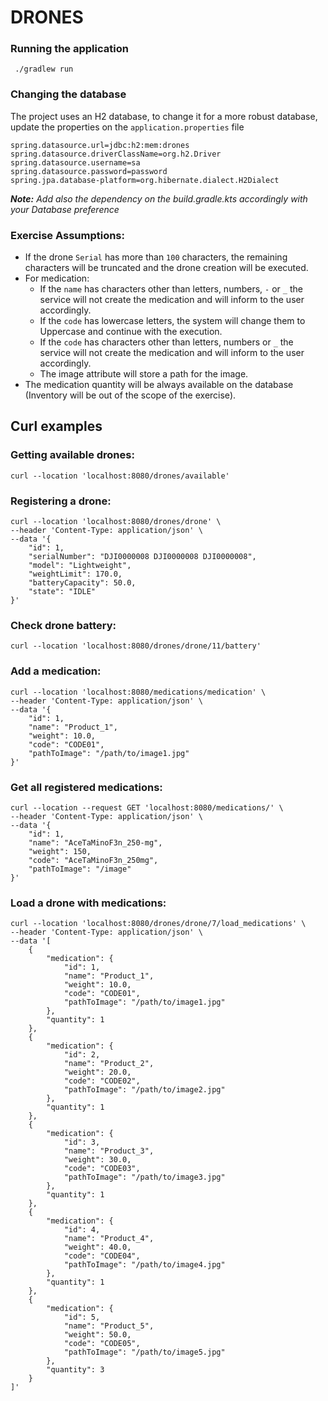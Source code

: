 # DRONES

### Running the application

```shell
 ./gradlew run
```

### Changing the database
The project uses an H2 database, to change it for a more robust database, update the properties on the `application.properties` file
```` properties 
spring.datasource.url=jdbc:h2:mem:drones
spring.datasource.driverClassName=org.h2.Driver
spring.datasource.username=sa
spring.datasource.password=password
spring.jpa.database-platform=org.hibernate.dialect.H2Dialect
````
_**Note:** Add also the dependency on the build.gradle.kts accordingly with your Database preference_

### Exercise Assumptions:
- If the drone `Serial` has more than `100` characters, the remaining characters will be truncated and the drone creation will be executed.
- For medication:
  - If the `name` has characters other than letters, numbers, `-` or `_` the service will not create the medication and will inform to the user accordingly.
  - If the `code` has lowercase letters, the system will change them to Uppercase and continue with the execution.
  - If the `code` has characters other than letters, numbers or `_` the service will not create the medication and will inform to the user accordingly.
  - The image attribute will store a path for the image.
- The medication quantity will be always available  on the database (Inventory will be out of the scope of the exercise).


## Curl examples

### Getting available drones: 
``` 
curl --location 'localhost:8080/drones/available'
```

### Registering a drone:
```
curl --location 'localhost:8080/drones/drone' \
--header 'Content-Type: application/json' \
--data '{
    "id": 1,
    "serialNumber": "DJI0000008 DJI0000008 DJI0000008",
    "model": "Lightweight",
    "weightLimit": 170.0,
    "batteryCapacity": 50.0,
    "state": "IDLE"
}'
```
### Check drone battery:
```
curl --location 'localhost:8080/drones/drone/11/battery'
```
### Add a medication:
```
curl --location 'localhost:8080/medications/medication' \
--header 'Content-Type: application/json' \
--data '{
    "id": 1,
    "name": "Product_1",
    "weight": 10.0,
    "code": "CODE01",
    "pathToImage": "/path/to/image1.jpg"
}'
```
### Get all registered medications:
```
curl --location --request GET 'localhost:8080/medications/' \
--header 'Content-Type: application/json' \
--data '{
    "id": 1,
    "name": "AceTaMinoF3n_250-mg",
    "weight": 150,
    "code": "AceTaMinoF3n_250mg",
    "pathToImage": "/image"
}'
```
### Load a drone with medications:
```
curl --location 'localhost:8080/drones/drone/7/load_medications' \
--header 'Content-Type: application/json' \
--data '[
    {
        "medication": {
            "id": 1,
            "name": "Product_1",
            "weight": 10.0,
            "code": "CODE01",
            "pathToImage": "/path/to/image1.jpg"
        },
        "quantity": 1
    },
    {
        "medication": {
            "id": 2,
            "name": "Product_2",
            "weight": 20.0,
            "code": "CODE02",
            "pathToImage": "/path/to/image2.jpg"
        },
        "quantity": 1
    },
    {
        "medication": {
            "id": 3,
            "name": "Product_3",
            "weight": 30.0,
            "code": "CODE03",
            "pathToImage": "/path/to/image3.jpg"
        },
        "quantity": 1
    },
    {
        "medication": {
            "id": 4,
            "name": "Product_4",
            "weight": 40.0,
            "code": "CODE04",
            "pathToImage": "/path/to/image4.jpg"
        },
        "quantity": 1
    },
    {
        "medication": {
            "id": 5,
            "name": "Product_5",
            "weight": 50.0,
            "code": "CODE05",
            "pathToImage": "/path/to/image5.jpg"
        },
        "quantity": 3
    }
]'
```
